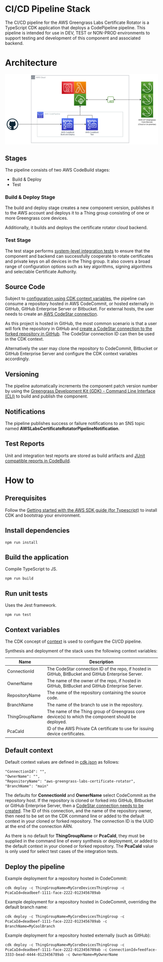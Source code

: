 # CI/CD Pipeline Stack

The CI/CD pipeline for the AWS Greengrass Labs Certificate Rotator is a TypeScript CDK application that deploys a CodePipeline pipeline. This pipeline is intended for use in DEV, TEST or NON-PROD environments to support testing and development of this component and associated backend.

# Architecture

![cicd-pipeline-architecture](../images/cicd-pipeline-architecture.drawio.png)

## Stages

The pipeline consists of two AWS CodeBuild stages:

* Build & Deploy
* Test

### Build & Deploy Stage

The build and deploy stage creates a new component version, publishes it to the AWS account and deploys it to a Thing group consisting of one or more Greengrass core devices.

Additionally, it builds and deploys the certificate rotator cloud backend.

### Test Stage

The test stage performs [system-level integration tests](../robot/README.md) to ensure that the component and backend can successfully cooperate to rotate certificates and private keys on all devices in the Thing group. It also covers a broad range of configuration options such as key algorithms, signing algorithms and selectable Certificate Authority.

## Source Code

Subject to [configuration using CDK context variables](#context-variables), the pipeline can consume a repository hosted in AWS CodeCommit, or hosted externally in GitHub, GitHub Enterprise Server or Bitbucket. For external hosts, the user needs to create an [AWS CodeStar connection](https://docs.aws.amazon.com/dtconsole/latest/userguide/connections.html). 

As this project is hosted in GitHub, the most common scenario is that a user will fork the repository in GitHub and [create a CodeStar connection to the forked repository in GitHub](https://docs.aws.amazon.com/dtconsole/latest/userguide/connections-create-github.html). The CodeStar connection ID can then be used in the CDK context.

Alternatively the user may clone the repository to CodeCommit, Bitbucket or GitHub Enterprise Server and configure the CDK context variables accordingly.

## Versioning

The pipeline automatically increments the component patch version number by using the [Greengrass Development Kit (GDK) - Command Line Interface (CLI)](https://github.com/aws-greengrass/aws-greengrass-gdk-cli) to build and publish the component.

## Notifications

The pipeline publishes success or failure notifications to an SNS topic named **AWSLabsCertificateRotatorPipelineNotification**.

## Test Reports

Unit and integration test reports are stored as build artifacts and [JUnit compatible reports in CodeBuild](https://docs.aws.amazon.com/codebuild/latest/userguide/test-reporting.html). 


# How to

## Prerequisites

Follow the [Getting started with the AWS SDK guide (for Typescript)](https://docs.aws.amazon.com/cdk/latest/guide/getting_started.html) to install CDK and bootstrap your environment.

## Install dependencies

```
npm run install
```

## Build the application

Compile TypeScript to JS.

```
npm run build
```
## Run unit tests

Uses the Jest framework.

```
npm run test
```

## Context variables

The CDK concept of [context](https://docs.aws.amazon.com/cdk/v2/guide/context.html) is used to configure the CI/CD pipeline.

Synthesis and deployment of the stack uses the following context variables:

| Name             | Description                                                                                           |
| ---------------- | ----------------------------------------------------------------------------------------------------- |
| ConnectionId     | The CodeStar connection ID of the repo, if hosted in GitHub, BitBucket and GitHub Enterprise Server.  |
| OwnerName        | The name of the owner of the repo, if hosted in GitHub, BitBucket and GitHub Enterprise Server.       |
| RepositoryName   | The name of the repository containing the source code.                                                |
| BranchName       | The name of the branch to use in the repository.                                                      |
| ThingGroupName   | The name of the Thing group of Greengrass core device(s) to which the component should be deployed.   |
| PcaCaId          | ID of the AWS Private CA certificate to use for issuing device certificates.                          |

## Default context

Default context values are defined in [cdk.json](cdk.json) as follows:

```
"ConnectionId": "",
"OwnerName": "",
"RepositoryName": "aws-greengrass-labs-certificate-rotator",
"BranchName": "main" 
```

The defaults for **ConnectionId** and **OwnerName** select CodeCommit as the repository host. If the repository is cloned or forked into GitHub, Bitbucket or GitHub Enterprise Server, then a [CodeStar connection needs to be created](https://docs.aws.amazon.com/dtconsole/latest/userguide/connections-create.html). The ID of this connection, and the name of the repository owner, then need to be set on the CDK command line or added to the default context in your cloned or forked repository. The connection ID is the UUID at the end of the connection ARN.

As there is no default for **ThingGroupName** or **PcaCaId**, they must be supplied in the command line of every synthesis or deployment, or added to the default context in your cloned or forked repository. The **PcaCaId** value is only used for select test cases of the integration tests.

## Deploy the pipeline

Example deployment for a repository hosted in CodeCommit:

```
cdk deploy -c ThingGroupName=MyCoreDevicesThingGroup -c PcaCaId=deadbeef-1111-face-2222-0123456789ab
```

Example deployment for a repository hosted in CodeCommit, overriding the default branch name:

```
cdk deploy -c ThingGroupName=MyCoreDevicesThingGroup -c PcaCaId=deadbeef-1111-face-2222-0123456789ab -c BranchName=MyCoolBranch
```

Example deployment for a repository hosted externally (such as GitHub):

```
cdk deploy -c ThingGroupName=MyCoreDevicesThingGroup -c PcaCaId=deadbeef-1111-face-2222-0123456789ab -c ConnectionId=feedface-3333-bead-4444-0123456789ab -c OwnerName=MyOwnerName
```
